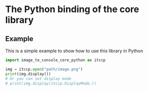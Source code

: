 # The Python binding of the core library

## Example

This is a simple example to show how to use this library in Python

```Python
import image_to_console_core_python as itccp

img = itccp.open("path/image.png")
print(img.display())
# Or you can set display mode
# print(img.display(itccp.DisplayMode.))
```
